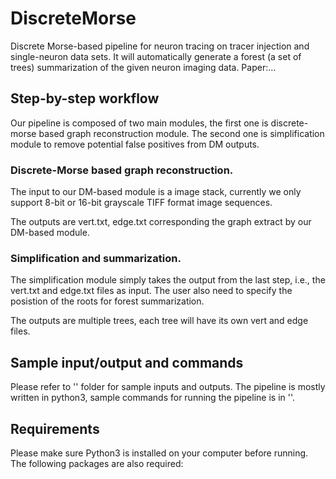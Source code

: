 # DiscreteMorse
Discrete Morse-based pipeline for neuron tracing on tracer injection and single-neuron data sets. It will automatically generate a forest (a set of trees) summarization of the given neuron imaging data. Paper:...

## Step-by-step workflow

Our pipeline is composed of two main modules, the first one is discrete-morse based graph reconstruction module. The second one is simplification module to remove potential false positives from DM outputs.

### Discrete-Morse based graph reconstruction.

The input to our DM-based module is a image stack, currently we only support 8-bit or 16-bit grayscale TIFF format image sequences.

The outputs are vert.txt, edge.txt corresponding the graph extract by our DM-based module. 



### Simplification and summarization.

The simplification module simply takes the output from the last step, i.e., the vert.txt and edge.txt files as input. The user also need to specify the posistion of the roots for
forest summarization.

The outputs are multiple trees, each tree will have its own vert and edge files.



## Sample input/output and commands

Please refer to '' folder for sample inputs and outputs. The pipeline is mostly written in python3, sample commands for running the pipeline is in ''.


## Requirements
Please make sure Python3 is installed on your computer before running.
The following packages are also required:
